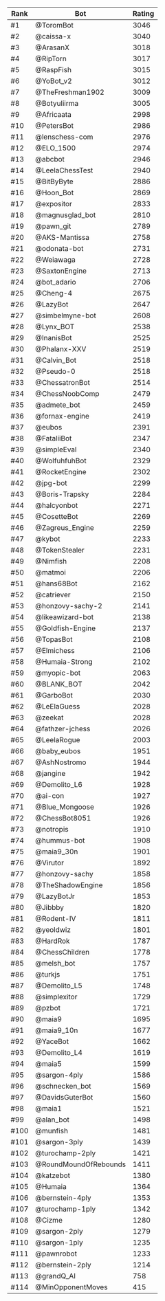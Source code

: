 Rank|Bot|Rating
---|---|---
#1|@ToromBot|3046
#2|@caissa-x|3040
#3|@ArasanX|3018
#4|@RipTorn|3017
#5|@RaspFish|3015
#6|@YoBot_v2|3012
#7|@TheFreshman1902|3009
#8|@Botyuliirma|3005
#9|@Africaata|2998
#10|@PetersBot|2986
#11|@lenschess-com|2976
#12|@ELO_1500|2974
#13|@abcbot|2946
#14|@LeelaChessTest|2940
#15|@BitByByte|2886
#16|@Hoon_Bot|2869
#17|@expositor|2833
#18|@magnusglad_bot|2810
#19|@pawn_git|2789
#20|@AKS-Mantissa|2758
#21|@odonata-bot|2731
#22|@Weiawaga|2728
#23|@SaxtonEngine|2713
#24|@bot_adario|2706
#25|@Cheng-4|2675
#26|@LazyBot|2647
#27|@simbelmyne-bot|2608
#28|@Lynx_BOT|2538
#29|@InanisBot|2525
#30|@Phalanx-XXV|2519
#31|@Calvin_Bot|2518
#32|@Pseudo-0|2518
#33|@ChessatronBot|2514
#34|@ChessNoobComp|2479
#35|@admete_bot|2459
#36|@fornax-engine|2419
#37|@eubos|2391
#38|@FataliiBot|2347
#39|@simpleEval|2340
#40|@WolfuhfuhBot|2329
#41|@RocketEngine|2302
#42|@jpg-bot|2299
#43|@Boris-Trapsky|2284
#44|@halcyonbot|2271
#45|@CosetteBot|2269
#46|@Zagreus_Engine|2259
#47|@kybot|2233
#48|@TokenStealer|2231
#49|@Nimfish|2208
#50|@matmoi|2206
#51|@hans68Bot|2162
#52|@catriever|2150
#53|@honzovy-sachy-2|2141
#54|@likeawizard-bot|2138
#55|@Goldfish-Engine|2137
#56|@TopasBot|2108
#57|@Elmichess|2106
#58|@Humaia-Strong|2102
#59|@myopic-bot|2063
#60|@BLANK_BOT|2042
#61|@GarboBot|2030
#62|@LeElaGuess|2028
#63|@zeekat|2028
#64|@fathzer-jchess|2026
#65|@LeelaRogue|2003
#66|@baby_eubos|1951
#67|@AshNostromo|1944
#68|@jangine|1942
#69|@Demolito_L6|1928
#70|@ai-con|1927
#71|@Blue_Mongoose|1926
#72|@ChessBot8051|1926
#73|@notropis|1910
#74|@hummus-bot|1908
#75|@maia9_30n|1901
#76|@Virutor|1892
#77|@honzovy-sachy|1858
#78|@TheShadowEngine|1856
#79|@LazyBotJr|1853
#80|@Jibbby|1820
#81|@Rodent-IV|1811
#82|@yeoldwiz|1801
#83|@HardRok|1787
#84|@ChessChildren|1778
#85|@melsh_bot|1757
#86|@turkjs|1751
#87|@Demolito_L5|1748
#88|@simplexitor|1729
#89|@pzbot|1721
#90|@maia9|1695
#91|@maia9_10n|1677
#92|@YaceBot|1662
#93|@Demolito_L4|1619
#94|@maia5|1599
#95|@sargon-4ply|1586
#96|@schnecken_bot|1569
#97|@DavidsGuterBot|1560
#98|@maia1|1521
#99|@alan_bot|1498
#100|@munfish|1481
#101|@sargon-3ply|1439
#102|@turochamp-2ply|1421
#103|@RoundMoundOfRebounds|1411
#104|@katzebot|1380
#105|@Humaia|1364
#106|@bernstein-4ply|1353
#107|@turochamp-1ply|1342
#108|@Cizme|1280
#109|@sargon-2ply|1279
#110|@sargon-1ply|1235
#111|@pawnrobot|1233
#112|@bernstein-2ply|1214
#113|@grandQ_AI|758
#114|@MinOpponentMoves|415
